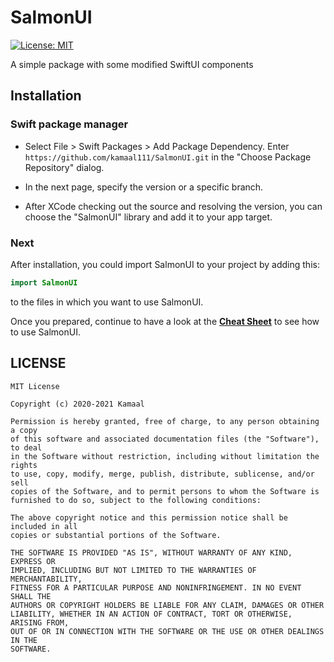 # SalmonUI

[![License: MIT](https://img.shields.io/badge/License-MIT-yellow.svg)](./LICENSE)

A simple package with some modified SwiftUI components

## Installation

### Swift package manager

- Select File > Swift Packages > Add Package Dependency. Enter `https://github.com/kamaal111/SalmonUI.git` in the "Choose Package Repository" dialog.

- In the next page, specify the version or a specific branch.

- After XCode checking out the source and resolving the version, you can choose the "SalmonUI" library and add it to your app target.

### Next

After installation, you could import SalmonUI to your project by adding this:

```Swift
import SalmonUI
```

to the files in which you want to use SalmonUI.

Once you prepared, continue to have a look at the [**Cheat Sheet**](./docs/cheat_sheet.md) to see how to use SalmonUI.

## LICENSE

```
MIT License

Copyright (c) 2020-2021 Kamaal

Permission is hereby granted, free of charge, to any person obtaining a copy
of this software and associated documentation files (the "Software"), to deal
in the Software without restriction, including without limitation the rights
to use, copy, modify, merge, publish, distribute, sublicense, and/or sell
copies of the Software, and to permit persons to whom the Software is
furnished to do so, subject to the following conditions:

The above copyright notice and this permission notice shall be included in all
copies or substantial portions of the Software.

THE SOFTWARE IS PROVIDED "AS IS", WITHOUT WARRANTY OF ANY KIND, EXPRESS OR
IMPLIED, INCLUDING BUT NOT LIMITED TO THE WARRANTIES OF MERCHANTABILITY,
FITNESS FOR A PARTICULAR PURPOSE AND NONINFRINGEMENT. IN NO EVENT SHALL THE
AUTHORS OR COPYRIGHT HOLDERS BE LIABLE FOR ANY CLAIM, DAMAGES OR OTHER
LIABILITY, WHETHER IN AN ACTION OF CONTRACT, TORT OR OTHERWISE, ARISING FROM,
OUT OF OR IN CONNECTION WITH THE SOFTWARE OR THE USE OR OTHER DEALINGS IN THE
SOFTWARE.

```
